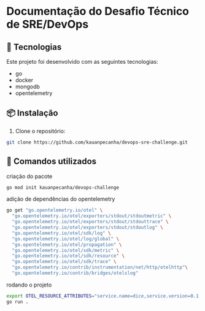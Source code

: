 # Documentação do Desafio Técnico de SRE/DevOps

## 🚀 Tecnologias

Este projeto foi desenvolvido com as seguintes tecnologias:

- go
- docker
- mongodb
- opentelemetry

## 📦 Instalação

1. Clone o repositório:

```bash
git clone https://github.com/kauanpecanha/devops-sre-challenge.git
```

## 📖 Comandos utilizados

criação do pacote
```bash
go mod init kauanpecanha/devops-challenge
```

adição de dependências do opentelemetry
```bash
go get "go.opentelemetry.io/otel" \
  "go.opentelemetry.io/otel/exporters/stdout/stdoutmetric" \
  "go.opentelemetry.io/otel/exporters/stdout/stdouttrace" \
  "go.opentelemetry.io/otel/exporters/stdout/stdoutlog" \
  "go.opentelemetry.io/otel/sdk/log" \
  "go.opentelemetry.io/otel/log/global" \
  "go.opentelemetry.io/otel/propagation" \
  "go.opentelemetry.io/otel/sdk/metric" \
  "go.opentelemetry.io/otel/sdk/resource" \
  "go.opentelemetry.io/otel/sdk/trace" \
  "go.opentelemetry.io/contrib/instrumentation/net/http/otelhttp"\
  "go.opentelemetry.io/contrib/bridges/otelslog"
```

rodando o projeto
```bash
export OTEL_RESOURCE_ATTRIBUTES="service.name=dice,service.version=0.1.0"
go run .
```